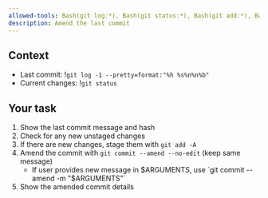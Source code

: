 ```yaml
---
allowed-tools: Bash(git log:*), Bash(git status:*), Bash(git add:*), Bash(git commit:*)
description: Amend the last commit
---
```


## Context
- Last commit: !`git log -1 --pretty=format:"%h %s%n%n%b"`
- Current changes: !`git status`

## Your task
1. Show the last commit message and hash
2. Check for any new unstaged changes
3. If there are new changes, stage them with `git add -A`
4. Amend the commit with `git commit --amend --no-edit` (keep same message)
   - If user provides new message in $ARGUMENTS, use `git commit --amend -m "$ARGUMENTS"`
5. Show the amended commit details